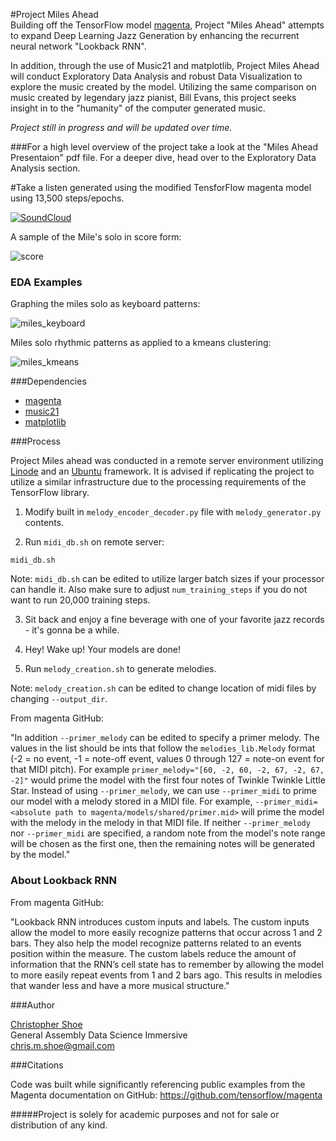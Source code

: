 #Project Miles Ahead  
Building off the TensorFlow model [magenta](https://github.com/tensorflow/magenta), Project "Miles Ahead" attempts to expand Deep Learning Jazz Generation by enhancing the recurrent neural network "Lookback RNN".

In addition, through the use of Music21 and matplotlib, Project Miles Ahead will conduct Exploratory Data Analysis and robust Data Visualization to explore the music created by the model.  Utilizing the same comparison on music created by legendary jazz pianist, Bill Evans, this project seeks insight in to the "humanity" of the computer generated music.

*Project still in progress and will be updated over time.*

###For a high level overview of the project take a look at the "Miles Ahead Presentaion" pdf file.  For a deeper dive, head over to the Exploratory Data Analysis section.

#Take a listen
generated using the modified TensforFlow magenta model using 13,500 steps/epochs.

[![SoundCloud](https://github.com/Mithers/Portfolio/blob/master/Project%20Miles%20Ahead/Assets/button_soundcloud.png)](https://soundcloud.com/chris-shoe-523970434/project_miles_solo)

A sample of the Mile's solo in score form:

![score](https://github.com/Mithers/Miles_Ahead/blob/master/assets/miles_score.png)

### EDA Examples
Graphing the miles solo as keyboard patterns:

![miles_keyboard](https://github.com/Mithers/Miles_Ahead/blob/master/assets/miles_keyboard.png)

Miles solo rhythmic patterns as applied to a kmeans clustering:

![miles_kmeans](https://github.com/Mithers/Miles_Ahead/blob/master/assets/miles_kmeans.png)

###Dependencies

- [magenta](https://github.com/tensorflow/magenta)
- [music21](http://web.mit.edu/music21/doc/installing/index.html)
- [matplotlib](http://matplotlib.org/contents.html)

###Process

Project Miles ahead was conducted in a remote server environment utilizing [Linode](https://www.linode.com/) and an [Ubuntu](http://www.ubuntu.com/) framework.  It is advised if replicating the project to utilize a similar infrastructure due to the processing requirements of the TensorFlow library.

1) Modify built in `melody_encoder_decoder.py` file with `melody_generator.py` contents.

2) Run `midi_db.sh` on remote server:

```
midi_db.sh
```

Note: `midi_db.sh` can be edited to utilize larger batch sizes if your processor can handle it.  Also make sure to adjust `num_training_steps` if you do not want to run 20,000 training steps.

3) Sit back and enjoy a fine beverage with one of your favorite jazz records - it's gonna be a while.

4) Hey! Wake up! Your models are done!

5) Run `melody_creation.sh` to generate melodies.  

Note: `melody_creation.sh` can be edited to change location of midi files by changing `--output_dir`.

From magenta GitHub:

"In addition `--primer_melody` can be edited to specify a primer melody.  The values in the list should be ints that follow the `melodies_lib.Melody` format (-2 = no event, -1 = note-off event, values 0 through 127 = note-on event for that MIDI pitch).  For example `primer_melody="[60, -2, 60, -2, 67, -2, 67, -2]"` would prime the model with the first four notes of Twinkle Twinkle Little Star.  Instead of using `--primer_melody`, we can use `--primer_midi` to prime our model with a melody stored in a MIDI file.  For example, `--primer_midi=<absolute path to magenta/models/shared/primer.mid>` will prime the model with the melody in the melody in that MIDI file.  If neither `--primer_melody` nor `--primer_midi` are specified, a random note from the model's note range will be chosen as the first one, then the remaining notes will be generated by the model."

### About Lookback RNN
From magenta GitHub:
 
"Lookback RNN introduces custom inputs and labels. The custom inputs allow the model to more easily recognize patterns that occur across 1 and 2 bars. They also help the model recognize patterns related to an events position within the measure. The custom labels reduce the amount of information that the RNN’s cell state has to remember by allowing the model to more easily repeat events from 1 and 2 bars ago. This results in melodies that wander less and have a more musical structure."

###Author

[Christopher Shoe](https://github.com/Mithers/Portfolio)  
General Assembly Data Science Immersive  
chris.m.shoe@gmail.com  

###Citations

Code was built while significantly referencing public examples from the Magenta documentation on GitHub: https://github.com/tensorflow/magenta

#####Project is solely for academic purposes and not for sale or distribution of any kind. 


                             